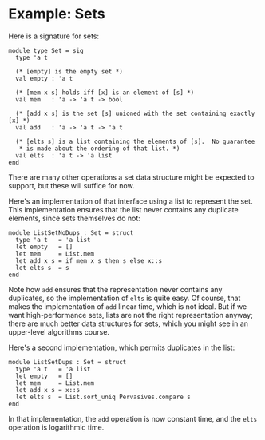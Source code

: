 # Example: Sets

Here is a signature for sets:
```
module type Set = sig
  type 'a t
  
  (* [empty] is the empty set *)
  val empty : 'a t
  
  (* [mem x s] holds iff [x] is an element of [s] *)
  val mem   : 'a -> 'a t -> bool
  
  (* [add x s] is the set [s] unioned with the set containing exactly [x] *)
  val add   : 'a -> 'a t -> 'a t
  
  (* [elts s] is a list containing the elements of [s].  No guarantee
   * is made about the ordering of that list. *)
  val elts  : 'a t -> 'a list
end
```
There are many other operations a set data structure might be expected to
support, but these will suffice for now.

Here's an implementation of that interface using a list to represent the
set. This implementation ensures that the list never contains any
duplicate elements, since sets themselves do not:
```
module ListSetNoDups : Set = struct
  type 'a t   = 'a list
  let empty   = []
  let mem     = List.mem
  let add x s = if mem x s then s else x::s
  let elts s  = s
end
```
Note how `add` ensures that the representation never contains any duplicates,
so the implementation of `elts` is quite easy.  Of course, that makes the
implementation of `add` linear time, which is not ideal.  But if we want
high-performance sets, lists are not the right representation anyway;
there are much better data structures for sets, which you might
see in an upper-level algorithms course.

Here's a second implementation, which permits duplicates in the list:
```
module ListSetDups : Set = struct
  type 'a t   = 'a list
  let empty   = []
  let mem     = List.mem
  let add x s = x::s
  let elts s  = List.sort_uniq Pervasives.compare s
end
```
In that implementation, the `add` operation is now constant time, and
the `elts` operation is logarithmic time.

